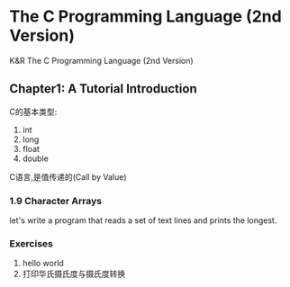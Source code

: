 # The C Programming Language (2nd Version)

K&R The C Programming Language (2nd Version)

## Chapter1: A Tutorial Introduction

C的基本类型:

1. int
2. long
3. float
4. double

C语言,是值传递的(Call by Value)

### 1.9 Character Arrays

let's write a program that reads a set of text lines and prints the longest.

### Exercises

1. hello world
2. 打印华氏摄氏度与摄氏度转换